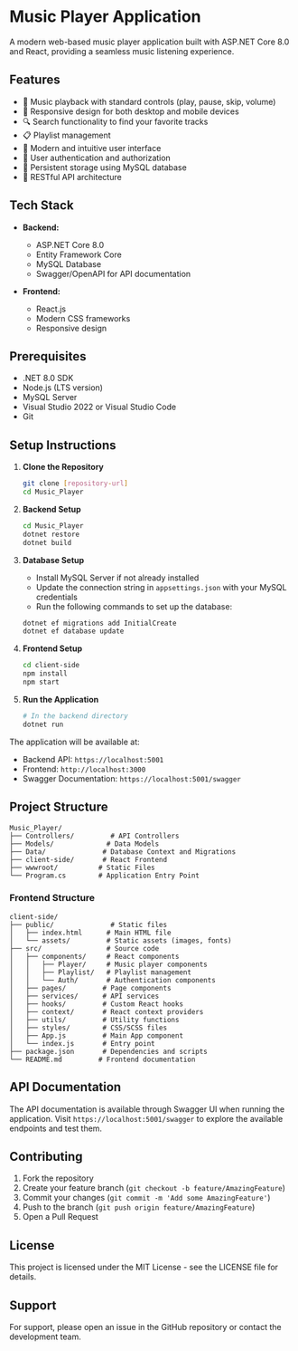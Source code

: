 # Music Player Application

A modern web-based music player application built with ASP.NET Core 8.0 and React, providing a seamless music listening experience.

## Features

- 🎵 Music playback with standard controls (play, pause, skip, volume)
- 📱 Responsive design for both desktop and mobile devices
- 🔍 Search functionality to find your favorite tracks
- 📋 Playlist management
- 🎨 Modern and intuitive user interface
- 🔐 User authentication and authorization
- 💾 Persistent storage using MySQL database
- 🎯 RESTful API architecture

## Tech Stack

- **Backend:**
  - ASP.NET Core 8.0
  - Entity Framework Core
  - MySQL Database
  - Swagger/OpenAPI for API documentation

- **Frontend:**
  - React.js
  - Modern CSS frameworks
  - Responsive design

## Prerequisites

- .NET 8.0 SDK
- Node.js (LTS version)
- MySQL Server
- Visual Studio 2022 or Visual Studio Code
- Git

## Setup Instructions

1. **Clone the Repository**
   ```bash
   git clone [repository-url]
   cd Music_Player
   ```

2. **Backend Setup**
   ```bash
   cd Music_Player
   dotnet restore
   dotnet build
   ```

3. **Database Setup**
   - Install MySQL Server if not already installed
   - Update the connection string in `appsettings.json` with your MySQL credentials
   - Run the following commands to set up the database:
   ```bash
   dotnet ef migrations add InitialCreate
   dotnet ef database update
   ```

4. **Frontend Setup**
   ```bash
   cd client-side
   npm install
   npm start
   ```

5. **Run the Application**
   ```bash
   # In the backend directory
   dotnet run
   ```

The application will be available at:
- Backend API: `https://localhost:5001`
- Frontend: `http://localhost:3000`
- Swagger Documentation: `https://localhost:5001/swagger`

## Project Structure

```
Music_Player/
├── Controllers/         # API Controllers
├── Models/             # Data Models
├── Data/              # Database Context and Migrations
├── client-side/       # React Frontend
├── wwwroot/          # Static Files
└── Program.cs        # Application Entry Point
```

### Frontend Structure
```
client-side/
├── public/              # Static files
│   ├── index.html      # Main HTML file
│   └── assets/         # Static assets (images, fonts)
├── src/                # Source code
│   ├── components/     # React components
│   │   ├── Player/     # Music player components
│   │   ├── Playlist/   # Playlist management
│   │   └── Auth/       # Authentication components
│   ├── pages/         # Page components
│   ├── services/      # API services
│   ├── hooks/         # Custom React hooks
│   ├── context/       # React context providers
│   ├── utils/         # Utility functions
│   ├── styles/        # CSS/SCSS files
│   ├── App.js         # Main App component
│   └── index.js       # Entry point
├── package.json       # Dependencies and scripts
└── README.md         # Frontend documentation
```

## API Documentation

The API documentation is available through Swagger UI when running the application. Visit `https://localhost:5001/swagger` to explore the available endpoints and test them.

## Contributing

1. Fork the repository
2. Create your feature branch (`git checkout -b feature/AmazingFeature`)
3. Commit your changes (`git commit -m 'Add some AmazingFeature'`)
4. Push to the branch (`git push origin feature/AmazingFeature`)
5. Open a Pull Request

## License

This project is licensed under the MIT License - see the LICENSE file for details.

## Support

For support, please open an issue in the GitHub repository or contact the development team. 

